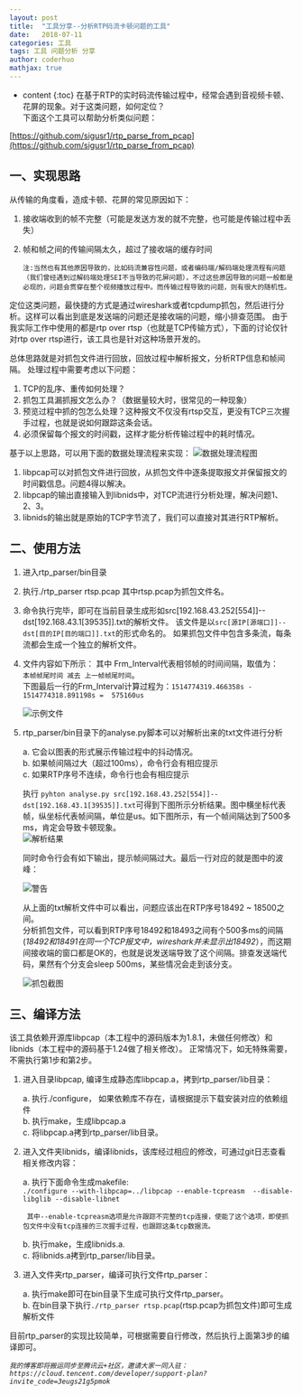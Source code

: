 ```yaml
---
layout: post  
title:  "工具分享--分析RTP码流卡顿问题的工具"  
date:   2018-07-11  
categories: 工具  
tags: 工具 问题分析 分享
author: coderhuo  
mathjax: true
---
```


* content
{:toc}
在基于RTP的实时码流传输过程中，经常会遇到音视频卡顿、花屏的现象。对于这类问题，如何定位？  
下面这个工具可以帮助分析类似问题：  

[https://github.com/sigusr1/rtp_parse_from_pcap](https://github.com/sigusr1/rtp_parse_from_pcap)







## 一、实现思路 ##  
从传输的角度看，造成卡顿、花屏的常见原因如下：
1. 接收端收到的帧不完整（可能是发送方发的就不完整，也可能是传输过程中丢失）
2. 帧和帧之间的传输间隔太久，超过了接收端的缓存时间  

	```
	注:当然也有其他原因导致的，比如码流兼容性问题，或者编码端/解码端处理流程有问题（我们曾经遇到过解码端处理SEI不当导致的花屏问题），不过这些原因导致的问题一般都是必现的，问题会贯穿在整个视频播放过程中。而传输过程导致的问题，则有很大的随机性。
	```

定位这类问题，最快捷的方式是通过wireshark或者tcpdump抓包，然后进行分析。这样可以看出到底是发送端的问题还是接收端的问题，缩小排查范围。
由于我实际工作中使用的都是rtp over rtsp（也就是TCP传输方式），下面的讨论仅针对rtp over rtsp进行，该工具也是针对这种场景开发的。


总体思路就是对抓包文件进行回放，回放过程中解析报文，分析RTP信息和帧间隔。
处理过程中需要考虑以下问题：
1. TCP的乱序、重传如何处理？
2. 抓包工具漏抓报文怎么办？（数据量较大时，很常见的一种现象）
3. 预览过程中抓的包怎么处理？这种报文不仅没有rtsp交互，更没有TCP三次握手过程，也就是说如何跟踪这条会话。
4. 必须保留每个报文的时间戳，这样才能分析传输过程中的耗时情况。


基于以上思路，可以用下面的数据处理流程来实现：
![数据处理流程图](http://data.coderhuo.tech/blog/rtp_parser/work_flow.JPG)

1. libpcap可以对抓包文件进行回放，从抓包文件中逐条提取报文并保留报文的时间戳信息。问题4得以解决。
2. libpcap的输出直接输入到libnids中，对TCP流进行分析处理，解决问题1、2、3。
3. libnids的输出就是原始的TCP字节流了，我们可以直接对其进行RTP解析。



## 二、使用方法 ##  

1. 进入rtp_parser/bin目录
2. 执行./rtp_parser  rtsp.pcap
   其中rtsp.pcap为抓包文件名。
3. 命令执行完毕，即可在当前目录生成形如src[192.168.43.252[554]]--dst[192.168.43.1[39535]].txt的解析文件。
   该文件是以`src[源IP[源端口]]--dst[目的IP[目的端口]].txt`的形式命名的。
   如果抓包文件中包含多条流，每条流都会生成一个独立的解析文件。
4. 文件内容如下所示：
   其中 Frm_Interval代表相邻帧的时间间隔，取值为：  
    `本帧帧尾时间 减去 上一帧帧尾时间`。  
   下图最后一行的Frm_Interval计算过程为：`1514774319.466358s - 1514774318.891198s =  575160us`


	![示例文件](http://data.coderhuo.tech/blog/rtp_parser/parse_file.JPG)

5. rtp_parser/bin目录下的analyse.py脚本可以对解析出来的txt文件进行分析  

	a. 它会以图表的形式展示传输过程中的抖动情况。  
	b. 如果帧间隔过大（超过100ms），命令行会有相应提示  
    c. 如果RTP序号不连续，命令行也会有相应提示  


   执行 `pyhton analyse.py src[192.168.43.252[554]]--dst[192.168.43.1[39535]].txt`可得到下图所示分析结果。图中横坐标代表帧，纵坐标代表帧间隔，单位是us。如下图所示，有一个帧间隔达到了500多ms，肯定会导致卡顿现象。  
   ![解析结果](http://data.coderhuo.tech/blog/rtp_parser/rtp_parse_result.png)

   同时命令行会有如下输出，提示帧间隔过大。最后一行对应的就是图中的波峰：  

   ![警告](http://data.coderhuo.tech/blog/rtp_parser/warnning.JPG)

   从上面的txt解析文件中可以看出，问题应该出在RTP序号18492 ~ 18500之间。  
   分析抓包文件，可以看到RTP序号18492和18493之间有个500多ms的间隔(*18492和18491在同一个TCP报文中，wireshark并未显示出18492*），而这期间接收端的窗口都是OK的，也就是说发送端导致了这个间隔。排查发送端代码，果然有个分支会sleep 500ms，某些情况会走到该分支。  

   ![抓包截图](http://data.coderhuo.tech/blog/rtp_parser/net_delay.JPG)



## 三、编译方法 ##  

该工具依赖开源库libpcap（本工程中的源码版本为1.8.1，未做任何修改）和libnids（本工程中的源码基于1.24做了相关修改）。
正常情况下，如无特殊需要，不需执行第1步和第2步。

1. 进入目录libpcap, 编译生成静态库libpcap.a，拷到rtp_parser/lib目录：  


	a. 执行./configure， 如果依赖库不存在，请根据提示下载安装对应的依赖组件  
	b. 执行make，生成libpcap.a  
	c. 将libpcap.a拷到rtp_parser/lib目录。  

2. 进入文件夹libnids，编译libnids，该库经过相应的修改，可通过git日志查看相关修改内容：  

	a. 执行下面命令生成makefile:  
		`./configure --with-libpcap=../libpcap --enable-tcpreasm  --disable-libglib --disable-libnet`  

	    其中--enable-tcpreasm选项是允许跟踪不完整的tcp连接，使能了这个选项，即使抓包文件中没有tcp连接的三次握手过程，也跟踪这条tcp数据流。  

	b. 执行make，生成libnids.a.  
	c. 将libnids.a拷到rtp_parser/lib目录。  
	
3. 进入文件夹rtp_parser，编译可执行文件rtp_parser：  

	a. 执行make即可在bin目录下生成可执行文件rtp_parser。  
	b. 在bin目录下执行`./rtp_parser rtsp.pcap`(rtsp.pcap为抓包文件)即可生成解析文件  

目前rtp_parser的实现比较简单，可根据需要自行修改，然后执行上面第3步的编译即可。
  
  
  
  

  
  
  
  
  


*`我的博客即将搬运同步至腾讯云+社区，邀请大家一同入驻：https://cloud.tencent.com/developer/support-plan?invite_code=3eugs21g5pmok`*



​                
